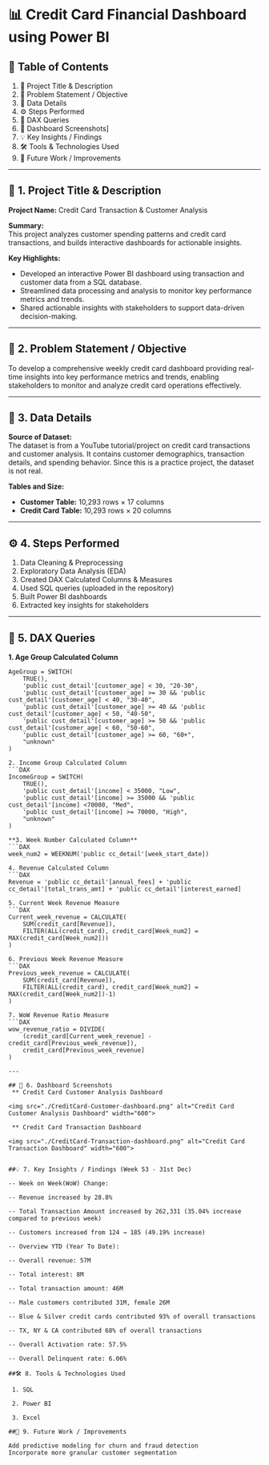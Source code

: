 # 📊 Credit Card Financial Dashboard using Power BI

## 📖 Table of Contents
1. 📝 Project Title & Description
2. 🎯 Problem Statement / Objective
3. 💾 Data Details
4. ⚙️ Steps Performed
5. 📐 DAX Queries
6. 📸 Dashboard Screenshots]
7. 💡 Key Insights / Findings
8. 🛠️ Tools & Technologies Used
9. 🚀 Future Work / Improvements

---

## 📝 1. Project Title & Description

**Project Name:** Credit Card Transaction & Customer Analysis  

**Summary:**  
This project analyzes customer spending patterns and credit card transactions, and builds interactive dashboards for actionable insights.  

**Key Highlights:**  
- Developed an interactive Power BI dashboard using transaction and customer data from a SQL database.  
- Streamlined data processing and analysis to monitor key performance metrics and trends.  
- Shared actionable insights with stakeholders to support data-driven decision-making.

---

## 🎯 2. Problem Statement / Objective

To develop a comprehensive weekly credit card dashboard providing real-time insights into key performance metrics and trends, enabling stakeholders to monitor and analyze credit card operations effectively.

---

## 💾 3. Data Details

**Source of Dataset:**  
The dataset is from a YouTube tutorial/project on credit card transactions and customer analysis. It contains customer demographics, transaction details, and spending behavior. Since this is a practice project, the dataset is not real.  

**Tables and Size:**  
- **Customer Table:** 10,293 rows × 17 columns  
- **Credit Card Table:** 10,293 rows × 20 columns  

---

## ⚙️ 4. Steps Performed

1. Data Cleaning & Preprocessing  
2. Exploratory Data Analysis (EDA)  
3. Created DAX Calculated Columns & Measures  
4. Used SQL queries (uploaded in the repository)  
5. Built Power BI dashboards  
6. Extracted key insights for stakeholders  

---

## 📐 5. DAX Queries

**1. Age Group Calculated Column**
```DAX
AgeGroup = SWITCH(
    TRUE(),
    'public cust_detail'[customer_age] < 30, "20-30",
    'public cust_detail'[customer_age] >= 30 && 'public cust_detail'[customer_age] < 40, "30-40",
    'public cust_detail'[customer_age] >= 40 && 'public cust_detail'[customer_age] < 50, "40-50",
    'public cust_detail'[customer_age] >= 50 && 'public cust_detail'[customer_age] < 60, "50-60",
    'public cust_detail'[customer_age] >= 60, "60+",
    "unknown"
)

2. Income Group Calculated Column
```DAX
IncomeGroup = SWITCH(
    TRUE(),
    'public cust_detail'[income] < 35000, "Low",
    'public cust_detail'[income] >= 35000 && 'public cust_detail'[income] <70000, "Med",
    'public cust_detail'[income] >= 70000, "High",
    "unknown"
)

**3. Week Number Calculated Column**
```DAX
week_num2 = WEEKNUM('public cc_detail'[week_start_date])

4. Revenue Calculated Column
```DAX
Revenue = 'public cc_detail'[annual_fees] + 'public cc_detail'[total_trans_amt] + 'public cc_detail'[interest_earned]

5. Current Week Revenue Measure
```DAX
Current_week_revenue = CALCULATE(
    SUM(credit_card[Revenue]),
    FILTER(ALL(credit_card), credit_card[Week_num2] = MAX(credit_card[Week_num2]))
)

6. Previous Week Revenue Measure
```DAX
Previous_week_revenue = CALCULATE(
    SUM(credit_card[Revenue]),
    FILTER(ALL(credit_card), credit_card[Week_num2] = MAX(credit_card[Week_num2])-1)
)

7. WoW Revenue Ratio Measure
```DAX
wow_revenue_ratio = DIVIDE(
    (credit_card[Current_week_revenue] - credit_card[Previous_week_revenue]),
    credit_card[Previous_week_revenue]
)

---

## 📐 6. Dashboard Screenshots
 ** Credit Card Customer Analysis Dashboard

<img src="./CreditCard-Customer-dashboard.png" alt="Credit Card Customer Analysis Dashboard" width="600">

 ** Credit Card Transaction Dashboard

<img src="./CreditCard-Transaction-dashboard.png" alt="Credit Card Transaction Dashboard" width="600">


##💡 7. Key Insights / Findings (Week 53 - 31st Dec)

-- Week on Week(WoW) Change:

-- Revenue increased by 28.8%

-- Total Transaction Amount increased by 262,331 (35.04% increase compared to previous week)

-- Customers increased from 124 → 185 (49.19% increase)

-- Overview YTD (Year To Date):

-- Overall revenue: 57M

-- Total interest: 8M

-- Total transaction amount: 46M

-- Male customers contributed 31M, female 26M

-- Blue & Silver credit cards contributed 93% of overall transactions

-- TX, NY & CA contributed 68% of overall transactions

-- Overall Activation rate: 57.5%

-- Overall Delinquent rate: 6.06%

##🛠️ 8. Tools & Technologies Used

 1. SQL

 2. Power BI

 3. Excel

##🚀 9. Future Work / Improvements

Add predictive modeling for churn and fraud detection
Incorporate more granular customer segmentation


